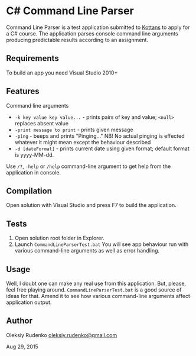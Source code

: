 # C# Command Line Parser
Command Line Parser is a test application submitted to [Kottans](http://kottans.org/) to apply for a C# course.
The application parses console command line arguments producing predictable results according to an assignment.

## Requirements
To build an app you need Visual Studio 2010+

## Features
Command line arguments
* `-k key value key value...` - prints pairs of key and value; `<null>` replaces absent value
* `-print message to print` - prints given message
* `-ping` - beeps and prints "Pinging..." NB! No actual pinging is effected whatever it might mean except the behaviour described
* `-d [dateFormat]` - prints current date using given format; default format is yyyy-MM-dd.

Use `/?`, `-help` or `/help` command-line argument to get help from the application in console.

## Compilation
Open solution with Visual Studio and press F7 to build the application.

## Tests
1. Open solution root folder in Explorer.
2. Launch `CommandLineParserTest.bat`
You will see app behaviour run with various command-line arguments as well as error handling.

## Usage
Well, I doubt one can make any real use from this application. But, please, feel free playing around.
`CommandLineParserTest.bat` is a good source of ideas for that. Amend it to see how various command-line arguments affect application output.

## Author
Oleksiy Rudenko oleksiy.rudenko@gmail.com

Aug 29, 2015
